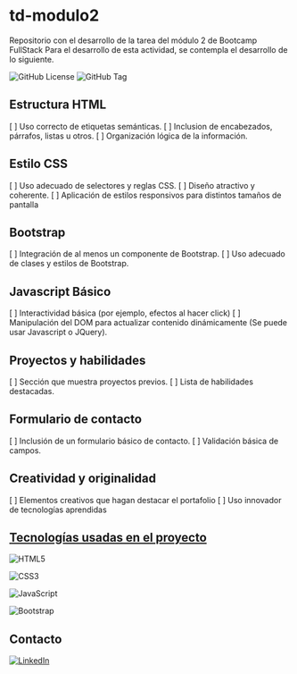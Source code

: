 # td-modulo2
Repositorio con el desarrollo de la tarea del módulo 2 de Bootcamp FullStack
Para el desarrollo de esta actividad, se contempla el desarrollo de lo siguiente.

![GitHub License](https://img.shields.io/github/license/:PakoAraya/:td-modulo2)
![GitHub Tag](https://img.shields.io/github/v/tag/:PakoAraya/:td-modulo2)


<!-- GitLab -->
<!-- ![GitLab License](https://img.shields.io/gitlab/license/:project) -->
<!-- ![GitLab Release](https://img.shields.io/gitlab/v/release/:td-modulo2t) -->

## Estructura HTML
[ ] Uso correcto de etiquetas semánticas.
[ ] Inclusion de encabezados, párrafos, listas u otros.
[ ] Organización lógica de la información.

## Estilo CSS
[ ] Uso adecuado de selectores y reglas CSS.
[ ] Diseño atractivo y coherente.
[ ] Aplicación de estilos responsivos para distintos tamaños de pantalla

## Bootstrap
[ ] Integración de al menos un componente de Bootstrap.
[ ] Uso adecuado de clases y estilos de Bootstrap.

## Javascript Básico
[ ] Interactividad básica (por ejemplo, efectos al hacer click)
[ ] Manipulación del DOM para actualizar contenido dinámicamente (Se puede usar Javascript o JQuery).

## Proyectos y habilidades
[ ] Sección que muestra proyectos previos.
[ ] Lista de habilidades destacadas.

## Formulario de contacto
[ ] Inclusión de un formulario básico de contacto.
[ ] Validación básica de campos.

## Creatividad y originalidad
[ ] Elementos creativos que hagan destacar el portafolio
[ ] Uso innovador de tecnologías aprendidas

## <ins>Tecnologías usadas en el proyecto</ins>
![HTML5](https://img.shields.io/badge/html5-%23E34F26.svg?style=for-the-badge&logo=html5&logoColor=white)

![CSS3](https://img.shields.io/badge/css3-%231572B6.svg?style=for-the-badge&logo=css3&logoColor=white)

![JavaScript](https://img.shields.io/badge/javascript-%23323330.svg?style=for-the-badge&logo=javascript&logoColor=%23F7DF1E)

![Bootstrap](https://img.shields.io/badge/bootstrap-%238511FA.svg?style=for-the-badge&logo=bootstrap&logoColor=white)

## Contacto
[![LinkedIn](https://img.shields.io/badge/Linkedin-Contacto-FF0000?style=for-the-badge&logo=linkedin&logoColor=white&labelColor=101010)](https://www.linkedin.com/in/francisco-javier-araya-hernandez-95874b19/)
